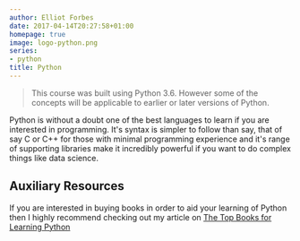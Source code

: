 ```yaml
---
author: Elliot Forbes
date: 2017-04-14T20:27:58+01:00
homepage: true
image: logo-python.png
series:
- python
title: Python
---
```


> This course was built using Python 3.6. However some of the concepts will be applicable to earlier or later versions of Python.

Python is without a doubt one of the best languages to learn if you are interested in programming. It's syntax is simpler to follow than say, that of say C or C++ for those with minimal programming experience and it's range of supporting libraries make it incredibly powerful if you want to do complex things like data science. 

## Auxiliary Resources

If you are interested in buying books in order to aid your learning of Python then I highly recommend checking out my article on [The Top Books for Learning Python](/python/best-books-for-python/)

